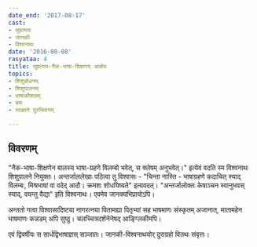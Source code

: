 ```yaml
---
date_end: '2017-08-17'
cast:
- सुप्रत्ययः
- जानकी
- विश्वनाथः
date: '2016-08-08'
rasyataa: 4
title: सुप्रत्यय-नैक-भाषा-शिक्षणय् आक्षेपः
topics:
- शिशुबोधनम्
- शिशुपालनम्
- भाषाकौशलम्
- भ्रमः
- स्वज्ञाने दुरभिमानम्

---
```


## विवरणम्
"नैक-भाषा-शिक्षणेन बालस्य भाषा-ग्रहणे विलम्बो भवेत्, स क्लेषम् अनुभवेत्।" इत्येवं वदति स्म विश्वनाथः शिशुपालने नियुक्तः। अन्तर्जाललेखाः पठित्वा तु विश्वासः - "चिन्ता नास्ति - भाषाग्रहणे कदाचित् स्याद् विलम्बः, मिश्रभाषां वा वदेद् आदौ। क्रमशः शोधयिष्यते" इत्यवदत्। "अन्तर्जालोक्तः केषाञ्चन स्वानुभवस् स्याद्, वयन्तु वैद्या" इति विश्वनाथः। एवमेव जानक्यभिप्रायोऽपि।

अन्ततो गत्वा विश्वासादिष्टया नागरत्नया पितामह्या पितृभ्यां सह भाषमाणः संस्कृतम् अजानात्, मातामहेन भाषमाणः कन्नडम् अपि सुष्ठु। चलच्चित्रदर्शनेनेषद् आङ्ग्लिकीमपि।

एवं द्विवर्षीयः‌ स सार्धद्विभाषाज्ञस् सञ्जातः। जानकी-विश्वनाथयोर् दुराग्रहो वितथः संवृत्तः।

